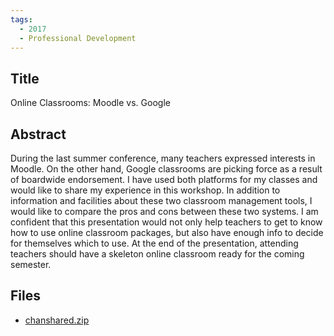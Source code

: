 ```yaml
---
tags:
  - 2017
  - Professional Development
---
```

    
## Title

Online Classrooms: Moodle vs. Google

## Abstract

During the last summer conference, many teachers expressed interests in Moodle. On the other hand, Google classrooms are picking force as a result of boardwide endorsement. I have used both platforms for my classes and would like to share my experience in this workshop. In addition to information and facilities about these two classroom management tools, I would like to compare the pros and cons between these two systems. I am confident that this presentation would not only help teachers to get to know how to use online classroom packages, but also have enough info to decide for themselves which to use. At the end of the presentation, attending teachers should have a skeleton online classroom ready for the coming semester.

## Files

- [chanshared.zip](resources/2017/Michael_Chan/chanshared.zip)
